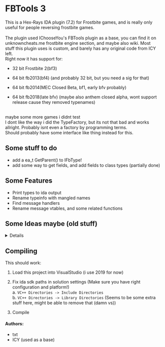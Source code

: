 # FBTools 3

This is a Hex-Rays IDA plugin (7.2) for Frostbite games, and is really only useful for people reversing frostbite games.
<br>
<br>
The plugin used IChooseYou's FBTools plugin as a base, you can find it on unknowncheats.me frostbite engine section, and maybe also wiki.
Most stuff this plugin uses is custom, and barely has any original code from ICY left.
<br>
Right now it has support for:
- 32 bit Frostbite 2(bf3)
- 64 bit fb2013(bf4) (and probably 32 bit, but you need a sig for that)
- 64 bit fb2014(MEC Closed Beta, bf1, early bfv probably)

- 64 bit fb2018(late bfv) (maybe also anthem closed alpha, wont support release cause they removed typenames)
<br>
maybe some more games i didnt test

<br>
I dont like the way i did the TypeFactory, but its not that bad and works allright. Probably isnt even a factory by programming terms.<br>
Should probably have some interface like thing instead for this.

## Some stuff to do

- add a ea_t GetParent() to IFbType!
- add some way to get fields, and add fields to class types (partially done)

## Some Features
- Print types to ida output
- Rename typeinfo with mangled names
- Find message handlers
- Rename message vtables, and some related functions

## Some Ideas maybe (old stuff)
<details>

- [x] Automatically rename typeinfo with mangled names
- [x] rename default instance if it has one
- [ ] create local ida type from field data (seems annoying with the ida sdk docs)
<br>

- [ ] dump to FBT or cpp format
<br>

- [x] rename message vtables(might have an issue with base messages...)
- [x] rename message constructors, and seperate defaultmessage constructor (works but is a bit broken)
- [x] rename message handler functions (has an issue as of now...)

</details>

## Compiling

This should work:

1. Load this project into VisualStudio (i use 2019 for now)

2. Fix ida sdk paths in solution settings (Make sure you have right configuration and platform!)<br>
	a. `VC++ Directories -> Include Directories`<br>
	b. `VC++ Directories -> Library Directories` (Seems to be some extra stuff here, might be able to remove that (damn vs))

3. Compile
#### Authors:
- txt 
- ICY (used as a base)
